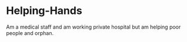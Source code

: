 # Helping-Hands
Am a medical staff and am working private hospital but am helping poor people and orphan.

